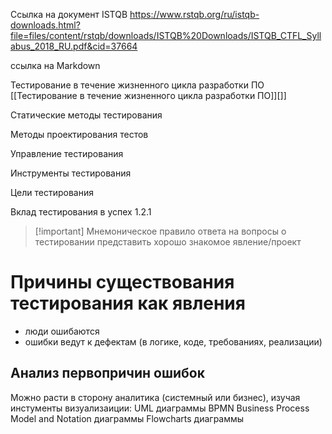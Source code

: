 
Ссылка на документ ISTQB 
https://www.rstqb.org/ru/istqb-downloads.html?file=files/content/rstqb/downloads/ISTQB%20Downloads/ISTQB_CTFL_Syllabus_2018_RU.pdf&cid=37664


ссылка на Markdown  


Тестирование в течение жизненного цикла разработки ПО [[Тестирование в течение жизненного цикла разработки ПО]][]]

Статические методы тестирования

Методы проектирования тестов

Управление тестирования

Инструменты тестирования

Цели тестирования

Вклад тестирования в успех  1.2.1

> [!important] Мнемоническое правило ответа на вопросы о тестировании 
> представить хорошо знакомое явление/проект

# Причины существования тестирования как явления
- люди ошибаются
- ошибки ведут к дефектам (в логике, коде, требованиях, реализации)


## Анализ первопричин ошибок
Можно расти в сторону аналитика (системный или бизнес), изучая инстументы визуализаиции:
UML диаграммы
BPMN Business Process Model and Notation диаграммы
Flowcharts диаграммы

